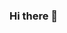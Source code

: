 ### Hi there 👋

<!--
**Ederdbs/Ederdbs** is a ✨ _special_ ✨ repository because its `README.md` (this file) appears on your GitHub profile.

Here are some ideas to get you started:
